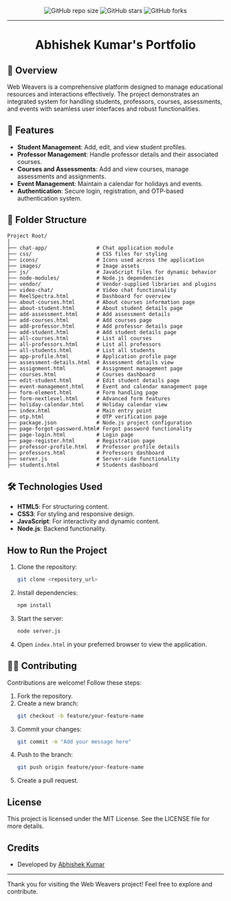 <div align="center">

![GitHub repo size](https://img.shields.io/github/repo-size/ctrlabhi/Web-Weavers)
  ![GitHub stars](https://img.shields.io/github/stars/ctrlabhi/Web-Weavers?style=social)
  ![GitHub forks](https://img.shields.io/github/forks/ctrlabhi/Web-Weavers?style=social)
<hr>
  <h1 align="center">Abhishek Kumar's Portfolio</h1>
</div>

## 🚀 Overview  
Web Weavers is a comprehensive platform designed to manage educational resources and interactions effectively. The project demonstrates an integrated system for handling students, professors, courses, assessments, and events with seamless user interfaces and robust functionalities.

## 🌟 Features  
- **Student Management**: Add, edit, and view student profiles.  
- **Professor Management**: Handle professor details and their associated courses.  
- **Courses and Assessments**: Add and view courses, manage assessments and assignments.  
- **Event Management**: Maintain a calendar for holidays and events.  
- **Authentication**: Secure login, registration, and OTP-based authentication system.

## 📂 Folder Structure  
```
Project Root/
│
├── chat-app/                # Chat application module
├── css/                     # CSS files for styling
├── icons/                   # Icons used across the application
├── images/                  # Image assets
├── js/                      # JavaScript files for dynamic behavior
├── node-modules/            # Node.js dependencies
├── vendor/                  # Vendor-supplied libraries and plugins
├── video-chat/              # Video chat functionality
├── ReelSpectra.html         # Dashboard for overview
├── about-courses.html       # About courses information page
├── about-student.html       # About student details page
├── add-assessment.html      # Add assessment details
├── add-courses.html         # Add courses page
├── add-professor.html       # Add professor details page
├── add-student.html         # Add student details page
├── all-courses.html         # List all courses
├── all-professors.html      # List all professors
├── all-students.html        # List all students
├── app-profile.html         # Application profile page
├── assessment-details.html  # Assessment details view
├── assignment.html          # Assignment management page
├── courses.html             # Courses dashboard
├── edit-student.html        # Edit student details page
├── event-management.html    # Event and calendar management page
├── form-element.html        # Form handling page
├── form-nextlevel.html      # Advanced form features
├── holiday-calendar.html    # Holiday calendar view
├── index.html               # Main entry point
├── otp.html                 # OTP verification page
├── package.json             # Node.js project configuration
├── page-forgot-password.html# Forgot password functionality
├── page-login.html          # Login page
├── page-register.html       # Registration page
├── professor-profile.html   # Professor profile details
├── professors.html          # Professors dashboard
├── server.js                # Server-side functionality
├── students.html            # Students dashboard
```

## 🛠️ Technologies Used  
- **HTML5**: For structuring content.  
- **CSS3**: For styling and responsive design.  
- **JavaScript**: For interactivity and dynamic content.  
- **Node.js**: Backend functionality.  

## How to Run the Project  
1. Clone the repository:
   ```bash
   git clone <repository_url>
   ```
2. Install dependencies:
   ```bash
   npm install
   ```
3. Start the server:
   ```bash
   node server.js
   ```
4. Open `index.html` in your preferred browser to view the application.  

## 🧑‍💻 Contributing  
Contributions are welcome! Follow these steps:
1. Fork the repository.
2. Create a new branch:
   ```bash
   git checkout -b feature/your-feature-name
   ```
3. Commit your changes:
   ```bash
   git commit -m "Add your message here"
   ```
4. Push to the branch:
   ```bash
   git push origin feature/your-feature-name
   ```
5. Create a pull request.  

## License  
This project is licensed under the MIT License. See the LICENSE file for more details.  

## Credits  
- Developed by [Abhishek Kumar](https://www.linkedin.com/in/ctrlabhi/)  

---  
Thank you for visiting the Web Weavers project! Feel free to explore and contribute.
